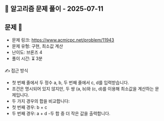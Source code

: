 ## 📝 알고리즘 문제 풀이 - 2025-07-11

## 문제 📖

- 문제 링크: https://www.acmicpc.net/problem/11943
- 문제 유형: 구현, 최소값 계산
- 난이도: 브론즈 4
- 풀이 시간: ⏳ 3분

✍ 접근 방식

- 첫 번째 줄에서 두 정수 a, b, 두 번째 줄에서 c, d를 입력받습니다.
- 조건은 명시되어 있지 않지만, 두 쌍 (a, b)와 (c, d)를 이용해 최소값을 계산하는 문제입니다.
- 두 가지 경우의 합을 비교합니다:
- 첫 번째 경우: b + c
- 두 번째 경우: a + d -두 합 중 더 작은 값을 출력합니다.
